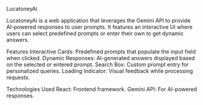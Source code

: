 LucatoneyAi

LucatoneyAi is a web application that leverages the Gemini API to provide AI-powered responses to user prompts. It features an interactive UI where users can select predefined prompts or enter their own to get dynamic answers.

Features
Interactive Cards: Predefined prompts that populate the input field when clicked.
Dynamic Responses: AI-generated answers displayed based on the selected or entered prompt.
Search Box: Custom prompt entry for personalized queries.
Loading Indicator: Visual feedback while processing requests.

Technologies Used
React: Frontend framework.
Gemini API: For AI-powered responses.

